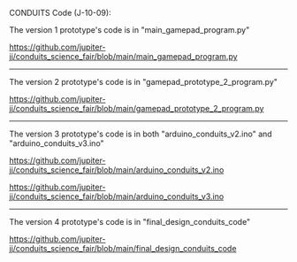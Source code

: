 CONDUITS Code (J-10-09):

The version 1 prototype's code is in "main_gamepad_program.py"

https://github.com/jupiter-jj/conduits_science_fair/blob/main/main_gamepad_program.py

--------------------

The version 2 prototype's code is in "gamepad_prototype_2_program.py"

https://github.com/jupiter-jj/conduits_science_fair/blob/main/gamepad_prototype_2_program.py

--------------------

The version 3 prototype's code is in both "arduino_conduits_v2.ino" and "arduino_conduits_v3.ino"

https://github.com/jupiter-jj/conduits_science_fair/blob/main/arduino_conduits_v2.ino

https://github.com/jupiter-jj/conduits_science_fair/blob/main/arduino_conduits_v3.ino

--------------------

The version 4 prototype's code is in "final_design_conduits_code"

https://github.com/jupiter-jj/conduits_science_fair/blob/main/final_design_conduits_code
